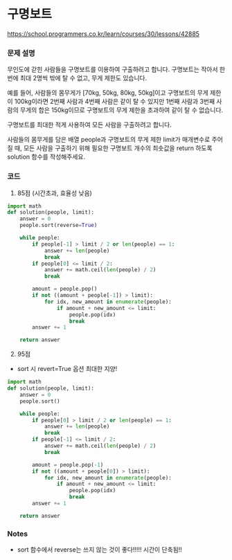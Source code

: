 # 구명보트
https://school.programmers.co.kr/learn/courses/30/lessons/42885

### 문제 설명
무인도에 갇힌 사람들을 구명보트를 이용하여 구출하려고 합니다. 구명보트는 작아서 한 번에 최대 2명씩 밖에 탈 수 없고, 무게 제한도 있습니다.

예를 들어, 사람들의 몸무게가 [70kg, 50kg, 80kg, 50kg]이고 구명보트의 무게 제한이 100kg이라면 2번째 사람과 4번째 사람은 같이 탈 수 있지만 1번째 사람과 3번째 사람의 무게의 합은 150kg이므로 구명보트의 무게 제한을 초과하여 같이 탈 수 없습니다.

구명보트를 최대한 적게 사용하여 모든 사람을 구출하려고 합니다.

사람들의 몸무게를 담은 배열 people과 구명보트의 무게 제한 limit가 매개변수로 주어질 때, 모든 사람을 구출하기 위해 필요한 구명보트 개수의 최솟값을 return 하도록 solution 함수를 작성해주세요.

### 코드
1. 85점 (시간초과, 효율성 낮음)
```python
import math
def solution(people, limit):
    answer = 0
    people.sort(reverse=True)

    while people:
        if people[-1] > limit / 2 or len(people) == 1:
            answer += len(people)
            break
        if people[0] <= limit / 2:
            answer += math.ceil(len(people) / 2)
            break

        amount = people.pop()
        if not ((amount + people[-1]) > limit):
            for idx, new_amount in enumerate(people):
                if amount + new_amount <= limit:
                    people.pop(idx)
                    break
        answer += 1

    return answer
```
2. 95점
- sort 시 revert=True 옵션 최대한 지양!
```python
import math
def solution(people, limit):
    answer = 0
    people.sort()

    while people:
        if people[0] > limit / 2 or len(people) == 1:
            answer += len(people)
            break
        if people[-1] <= limit / 2:
            answer += math.ceil(len(people) / 2)
            break

        amount = people.pop(-1)
        if not ((amount + people[0]) > limit):
            for idx, new_amount in enumerate(people):
                if amount + new_amount <= limit:
                    people.pop(idx)
                    break
        answer += 1

    return answer
```

### Notes
- sort 함수에서 reverse는 쓰지 않는 것이 좋다!!!!! 시간이 단축됨!!